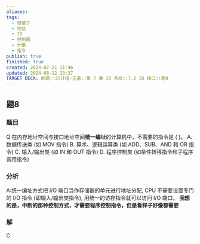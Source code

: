 ```yaml
---
aliases: 
tags:
  - 做错了
  - 地址
  - IO
  - 控制器
  - 计组
  - 指令
publish: true
finished: true
created: 2024-07-21 11:46
updated: 2024-08-12 23:37
TARGET DECK: 刷题::25计组-王道::第 7 章 IO 系统::7.2 IO 接口::题8
---
```


## 题8
### 题目
Q:在内存地址空间与接口地址空间**统一编址**的计算机中，不需要的指令是 ( )。
A. 数据传送类 (如 MOV 指令)
B. 算术、逻辑运算类 (如 ADD、SUB、AND 和 OR 指令)
C. 输入/输出类 (如 IN 和 OUT 指令)
D. 程序控制类 (如条件转移指令和子程序调用指令)
### 分析
A:统一编址方式把 I/O 端口当作存储器的单元进行地址分配, CPU 不需要设置专门的 I/O 指令 (即输入/输出类指令), 用统一的访存指令就可以访问 I/O 端口。
**我想的是，中断的那种控制方式，才需要程序控制指令，但是看样子好像都需要**
### 解
C
